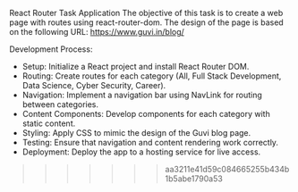 React Router Task Application
The objective of this task is to create a web page with routes using react-router-dom. 
The design of the page is based on the following URL: https://www.guvi.in/blog/

Development Process:
* Setup: Initialize a React project and install React Router DOM.
* Routing: Create routes for each category (All, Full Stack Development, Data Science, Cyber Security, Career).
* Navigation: Implement a navigation bar using NavLink for routing between categories.
* Content Components: Develop components for each category with static content.
* Styling: Apply CSS to mimic the design of the Guvi blog page.
* Testing: Ensure that navigation and content rendering work correctly.
* Deployment: Deploy the app to a hosting service for live access.






>>>>>>> aa3211e41d59c084665255b434b1b5abe1790a53
